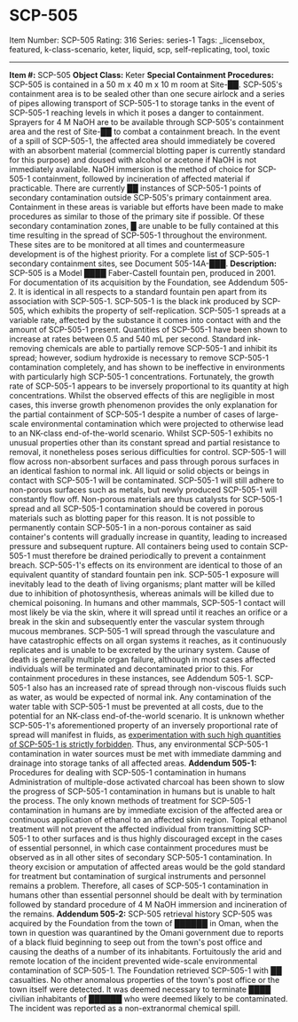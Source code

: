 # SCP-505
Item Number: SCP-505
Rating: 316
Series: series-1
Tags: _licensebox, featured, k-class-scenario, keter, liquid, scp, self-replicating, tool, toxic

---

**Item #:** SCP-505
**Object Class:** Keter
**Special Containment Procedures:** SCP-505 is contained in a 50 m x 40 m x 10 m room at Site-██. SCP-505's containment area is to be sealed other than one secure airlock and a series of pipes allowing transport of SCP-505-1 to storage tanks in the event of SCP-505-1 reaching levels in which it poses a danger to containment. Sprayers for 4 M NaOH are to be available through SCP-505's containment area and the rest of Site-██ to combat a containment breach. In the event of a spill of SCP-505-1, the affected area should immediately be covered with an absorbent material (commercial blotting paper is currently standard for this purpose) and doused with alcohol or acetone if NaOH is not immediately available. NaOH immersion is the method of choice for SCP-505-1 containment, followed by incineration of affected material if practicable.
There are currently ██ instances of SCP-505-1 points of secondary contamination outside SCP-505's primary containment area. Containment in these areas is variable but efforts have been made to make procedures as similar to those of the primary site if possible. Of these secondary contamination zones, █ are unable to be fully contained at this time resulting in the spread of SCP-505-1 throughout the environment. These sites are to be monitored at all times and countermeasure development is of the highest priority. For a complete list of SCP-505-1 secondary containment sites, see Document 505-14A-███.
**Description:** SCP-505 is a Model ████ Faber-Castell fountain pen, produced in 2001. For documentation of its acquisition by the Foundation, see Addendum 505-2. It is identical in all respects to a standard fountain pen apart from its association with SCP-505-1. SCP-505-1 is the black ink produced by SCP-505, which exhibits the property of self-replication. SCP-505-1 spreads at a variable rate, affected by the substance it comes into contact with and the amount of SCP-505-1 present. Quantities of SCP-505-1 have been shown to increase at rates between 0.5 and 540 mL per second. Standard ink-removing chemicals are able to partially remove SCP-505-1 and inhibit its spread; however, sodium hydroxide is necessary to remove SCP-505-1 contamination completely, and has shown to be ineffective in environments with particularly high SCP-505-1 concentrations. Fortunately, the growth rate of SCP-505-1 appears to be inversely proportional to its quantity at high concentrations. Whilst the observed effects of this are negligible in most cases, this inverse growth phenomenon provides the only explanation for the partial containment of SCP-505-1 despite a number of cases of large-scale environmental contamination which were projected to otherwise lead to an NK-class end-of-the-world scenario.
Whilst SCP-505-1 exhibits no unusual properties other than its constant spread and partial resistance to removal, it nonetheless poses serious difficulties for control. SCP-505-1 will flow across non-absorbent surfaces and pass through porous surfaces in an identical fashion to normal ink. All liquid or solid objects or beings in contact with SCP-505-1 will be contaminated. SCP-505-1 will still adhere to non-porous surfaces such as metals, but newly produced SCP-505-1 will constantly flow off. Non-porous materials are thus catalysts for SCP-505-1 spread and all SCP-505-1 contamination should be covered in porous materials such as blotting paper for this reason. It is not possible to permanently contain SCP-505-1 in a non-porous container as said container's contents will gradually increase in quantity, leading to increased pressure and subsequent rupture. All containers being used to contain SCP-505-1 must therefore be drained periodically to prevent a containment breach.
SCP-505-1's effects on its environment are identical to those of an equivalent quantity of standard fountain pen ink. SCP-505-1 exposure will inevitably lead to the death of living organisms; plant matter will be killed due to inhibition of photosynthesis, whereas animals will be killed due to chemical poisoning. In humans and other mammals, SCP-505-1 contact will most likely be via the skin, where it will spread until it reaches an orifice or a break in the skin and subsequently enter the vascular system through mucous membranes. SCP-505-1 will spread through the vasculature and have catastrophic effects on all organ systems it reaches, as it continuously replicates and is unable to be excreted by the urinary system. Cause of death is generally multiple organ failure, although in most cases affected individuals will be terminated and decontaminated prior to this. For containment procedures in these instances, see Addendum 505-1.
SCP-505-1 also has an increased rate of spread through non-viscous fluids such as water, as would be expected of normal ink. Any contamination of the water table with SCP-505-1 must be prevented at all costs, due to the potential for an NK-class end-of-the-world scenario. It is unknown whether SCP-505-1's aforementioned property of an inversely proportional rate of spread will manifest in fluids, as [experimentation with such high quantities of SCP-505-1 is strictly forbidden](/ganymede). Thus, any environmental SCP-505-1 contamination in water sources must be met with immediate damming and drainage into storage tanks of all affected areas.
**Addendum 505-1:** Procedures for dealing with SCP-505-1 contamination in humans
Administration of multiple-dose activated charcoal has been shown to slow the progress of SCP-505-1 contamination in humans but is unable to halt the process. The only known methods of treatment for SCP-505-1 contamination in humans are by immediate excision of the affected area or continuous application of ethanol to an affected skin region. Topical ethanol treatment will not prevent the affected individual from transmitting SCP-505-1 to other surfaces and is thus highly discouraged except in the cases of essential personnel, in which case containment procedures must be observed as in all other sites of secondary SCP-505-1 contamination. In theory excision or amputation of affected areas would be the gold standard for treatment but contamination of surgical instruments and personnel remains a problem. Therefore, all cases of SCP-505-1 contamination in humans other than essential personnel should be dealt with by termination followed by standard procedure of 4 M NaOH immersion and incineration of the remains.
**Addendum 505-2:** SCP-505 retrieval history
SCP-505 was acquired by the Foundation from the town of ██████ in Oman, when the town in question was quarantined by the Omani government due to reports of a black fluid beginning to seep out from the town's post office and causing the deaths of a number of its inhabitants. Fortuitously the arid and remote location of the incident prevented wide-scale environmental contamination of SCP-505-1. The Foundation retrieved SCP-505-1 with ██ casualties. No other anomalous properties of the town's post office or the town itself were detected. It was deemed necessary to terminate ████ civilian inhabitants of ██████ who were deemed likely to be contaminated. The incident was reported as a non-extranormal chemical spill.